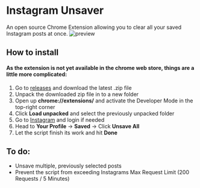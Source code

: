 # Instagram Unsaver
An open source Chrome Extension allowing you to clear all your saved Instagram posts at once.
![preview](https://s2.gifyu.com/images/InstagramUnsaver-PreviewTest.gif "Preview")

## How to install
#### As the extension is not yet available in the chrome web store, things are a little more complicated:
1. Go to [releases](https://github.com/thisismo/instagram-unsaver/releases) and download the latest .zip file
2. Unpack the downloaded zip file in to a new folder
3. Open up **chrome://extensions/** and activate the Developer Mode in the top-right corner
4. Click **Load unpacked** and select the previously unpacked folder
5. Go to [Instagram](https://www.instagram.com/) and login if needed
6. Head to **Your Profile** -> **Saved** -> Click **Unsave All**
7. Let the script finish its work and hit **Done**

## To do:
- Unsave multiple, previously selected posts
- Prevent the script from exceeding Instagrams Max Request Limit (200 Requests / 5 Minutes)
